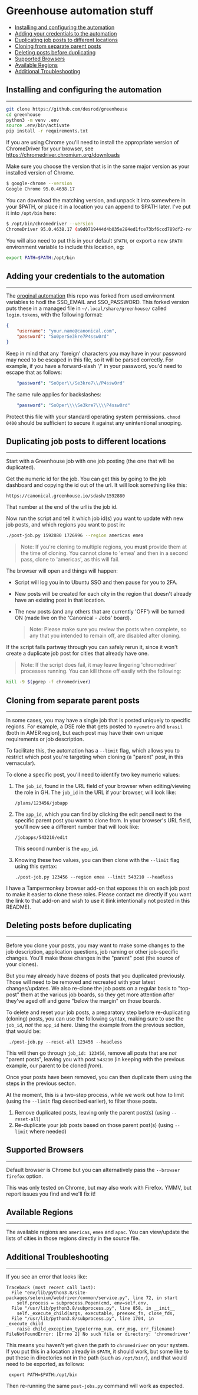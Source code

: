 # Greenhouse automation stuff

- [Installing and configuring the automation](#installing-and-configuring-the-automation)
- [Adding your credentials to the automation](#adding-your-credentials-to-the-automation)
- [Duplicating job posts to different locations](#duplicating-job-posts-to-different-locations)
- [Cloning from separate parent posts](#cloning-from-separate-parent-posts)
- [Deleting posts before duplicating](#deleting-posts-before-duplicating)
- [Supported Browsers](#supported-browsers)
- [Available Regions](#available-regions)
- [Additional Troubleshooting](#additional-troubleshooting)

## Installing and configuring the automation
---
```bash
git clone https://github.com/desrod/greenhouse
cd greenhouse
python3 -m venv .env
source .env/bin/activate
pip install -r requirements.txt
```

If you are using Chrome you'll need to install the appropriate version
of ChromeDriver for your browser, see
https://chromedriver.chromium.org/downloads

Make sure you choose the version that is in the same major version as your installed version of Chrome. 

``` bash
$ google-chrome --version
Google Chrome 95.0.4638.17
```

You can download the matching version, and unpack it into somewhere in your $PATH, or place it in a location you can append to $PATH later. I've put it into `/opt/bin` here: 

``` bash
$ /opt/bin/chromedriver --version
ChromeDriver 95.0.4638.17 (a9d0719444d4b035e284ed1fce73bf6ccd789df2-refs/branch-heads/4638@{#178})
```

You will also need to put this in your default `$PATH`, or export a new `$PATH` environment variable to include this location, eg: 

```bash
export PATH=$PATH:/opt/bin
```

## Adding your credentials to the automation
---
 The [oroginal automation](https://github.com/tvansteenburgh/greenhouse) this repo was forked from used environment variables to hodl the SSO_EMAIL and SSO_PASSWORD. This forked version puts these in a managed file in `~/.local/share/greenhouse/` called `login.tokens`, with the following format: 

``` json
{
    "username": "your.name@canonical.com",
    "password": "So0perSe3kre7P4ssw0rd"
}
```
Keep in mind that any 'foreign' characters you may have in your password may need to be escaped in this file, so it will be parsed correctly. For example, if you have a forward-slash '/' in your password, you'd need to escape that as follows: 

``` yaml
    "password": "So0per\\/Se3kre7\\/P4ssw0rd"
```

The same rule applies for backslashes: 

``` yaml
    "password": "So0per\\\\Se3kre7\\\\P4ssw0rd"
```
Protect this file with your standard operating system permissions. `chmod 0400` should be sufficient to secure it against any unintentional snooping.

## Duplicating job posts to different locations
---
Start with a Greenhouse job with one job posting (the one that will be duplicated).

Get the numeric id for the job. You can get this by going to the job dashboard and copying the id out of the url. It will look something like this:

`https://canonical.greenhouse.io/sdash/1592880`

That number at the end of the url is the job id.

Now run the script and tell it which job id(s) you want to update with new job posts, and which regions you want to post in:

``` bash
./post-job.py 1592880 1726996 --region americas emea
```

> Note: If you're cloning to multiple regions, you **must** provide them at the time of cloning. You cannot clone to 'emea' and then in a second pass, clone to 'americas', as this will fail. 

The browser will open and things will happen:

- Script will log you in to Ubuntu SSO and then pause for you to 2FA.
- New posts will be created for each city in the region that doesn't already have an existing post in that location.
- The new posts (and any others that are currently 'OFF') will be turned ON (made live on the 'Canonical - Jobs' board).
  
  > Note: Please make sure you review the posts when complete, so any that you intended to remain off, are disabled after cloning. 

If the script fails partway through you can safely rerun it, since it won't create a duplicate job post for cities that already have one.

> Note: If the script does fail, it may leave lingering 'chromedriver' processes running. You can kill those off easily with the following: 

``` bash 
kill -9 $(pgrep -f chromedriver)
```
## Cloning from separate parent posts
---
In some cases, you may have a single job that is posted uniquely to specific regions. For example, a DSE role that gets posted to `nycmetro` and `brasil` (both in AMER region), but each post may have their own unique requirements or job description. 

To facilitate this, the automation has a `--limit` flag, which allows you to restrict which post you're targeting when cloning (a "parent" post, in this vernacular). 

To clone a specific post, you'll need to identify two key numeric values: 
1. The `job_id`, found in the URL field of your browser when editing/viewing the role in GH. The `job_id` in the URL if your browser, will look like: 
    ```
    /plans/123456/jobapp
    ```
2. The `app_id`, which you can find by clicking the edit pencil next to the specific parent post you want to clone from. In your browser's URL field, you'll now see a different number that will look like: 

    ```
    /jobapps/543210/edit
    ```
   This second number is the `app_id`. 

3. Knowing these two values, you can then clone with the `--limit` flag using this syntax: 

   ``` 
   ./post-job.py 123456 --region emea --limit 543210 --headless
   ```

I have a Tampermonkey browser add-on that exposes this on each job post to make it easier to clone these roles. Please contact me directly if you want the link to that add-on and wish to use it (link intentionally not posted in this README). 

##  Deleting posts before duplicating
---
Before you clone your posts, you may want to make some changes to the job description, application questions, job naming or other job-specific changes. You'll make those changes in the "parent" post (the source of your clones). 

But you may already have dozens of posts that you duplicated previously. Those will need to be removed and recreated with your latest changes/updates. We also re-clone the job posts on a regular basis to "top-post" them at the various job boards, so they get more attention after they've aged off and gone "below the margin" on those boards. 

To delete and reset your job posts, a preparatory step before re-duplicating (cloning) posts, you can use the following syntax, making sure to use the `job_id`, _not_ the `app_id` here. Using the example from the previous section, that would be: 

```
 ./post-job.py --reset-all 123456 --headless
 ```

This will then go through `job_id: 123456`, remove all posts that are _not_ "parent posts", leaving you with post `543210` (in keeping with the previous example, our parent to be cloned _from_). 

Once your posts have been removed, you can then duplicate them using the steps in the previous secton. 

At the moment, this is a two-step process, while we work out how to limit (using the `--limit` flag described earlier), to filter those posts. 

1. Remove duplicated posts, leaving only the parent post(s) (using `--reset-all`)
2. Re-duplicate your job posts based on those parent post(s) (using `--limit` where needed)

## Supported Browsers
---
Default browser is Chrome but you can alternatively pass the `--browser firefox` option.

This was only tested on Chrome, but may also work with Firefox. YMMV, but report issues you find and we'll fix it! 

## Available Regions
---
The available regions are `americas`, `emea` and `apac`. You can view/update the lists of cities in those regions directly in the source file.

## Additional Troubleshooting
---
If you see an error that looks like: 
```
Traceback (most recent call last):
  File "env/lib/python3.8/site-packages/selenium/webdriver/common/service.py", line 72, in start
    self.process = subprocess.Popen(cmd, env=self.env,
  File "/usr/lib/python3.8/subprocess.py", line 858, in __init__
    self._execute_child(args, executable, preexec_fn, close_fds,
  File "/usr/lib/python3.8/subprocess.py", line 1704, in _execute_child
    raise child_exception_type(errno_num, err_msg, err_filename)
FileNotFoundError: [Errno 2] No such file or directory: 'chromedriver'
```
This means you haven't yet given the path to `chromedriver` on your system. If you put this in a location already in `$PATH`, it should work, but some like to put these in directories not in the path (such as `/opt/bin/`), and that would need to be exported, as follows: 

```
 export PATH=$PATH:/opt/bin
```
Then re-running the same `post-jobs.py` command will work as expected.

